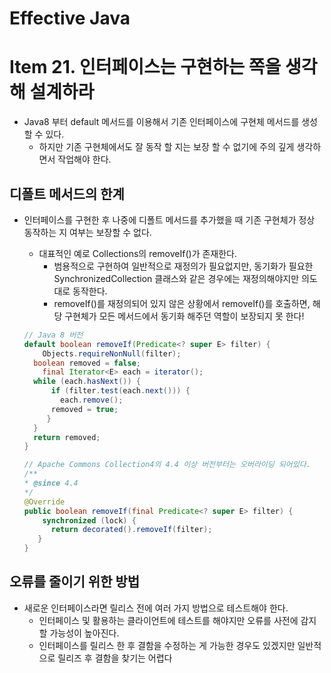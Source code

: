 # Effective Java

# Item 21. 인터페이스는 구현하는 쪽을 생각해 설계하라

- Java8 부터 default 메서드를 이용해서 기존 인터페이스에 구현체 메서드를 생성할 수 있다.
    - 하지만 기존 구현체에서도 잘 동작 할 지는 보장 할 수 없기에 주의 깊게 생각하면서 작업해야 한다.

## 디폴트 메서드의 한계

- 인터페이스를 구현한 후 나중에 디폴트 메서드를 추가했을 때 기존 구현체가 정상 동작하는 지 여부는 보장할 수 없다.
    - 대표적인 예로 Collections의 removeIf()가 존재한다.
        - 범용적으로 구현하여 일반적으로 재정의가 필요없지만, 동기화가 필요한SynchronizedCollection 클래스와 같은 경우에는 재정의해야지만 의도대로 동작한다.
        - removeIf()를 재정의되어 있지 않은 상황에서 removeIf()를 호출하면, 해당 구현체가 모든 메서드에서 동기화 해주던 역할이 보장되지 못 한다!

    ```java
    // Java 8 버전
    default boolean removeIf(Predicate<? super E> filter) {
    	Objects.requireNonNull(filter);
      boolean removed = false;
    	final Iterator<E> each = iterator();
      while (each.hasNext()) {
    	  if (filter.test(each.next())) {
    	    each.remove();
          removed = true;
         }
      }
      return removed;
    }
    ```

    ```java
    // Apache Commons Collection4의 4.4 이상 버전부터는 오버라이딩 되어있다.
    /**
    * @since 4.4
    */
    @Override
    public boolean removeIf(final Predicate<? super E> filter) {
    	synchronized (lock) {
    	  return decorated().removeIf(filter);
       }
    }
    ```


## 오류를 줄이기 위한 방법

- 새로운 인터페이스라면 릴리스 전에 여러 가지 방법으로 테스트해야 한다.
    - 인터페이스 및 활용하는 클라이언트에 테스트를 해야지만 오류를 사전에 감지할 가능성이 높아진다.
    - 인터페이스를 릴리스 한 후 결함을 수정하는 게 가능한 경우도 있겠지만 일반적으로 릴리즈 후 결함을 찾기는 어렵다
